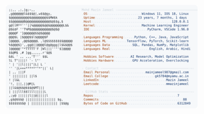 <picture>
  <source srcset="https://raw.githubusercontent.com/mmazinjameel/mmazinjameel/main/dark_mode.svg?v=1749247802" media="(prefers-color-scheme: dark)">
  <img src="https://raw.githubusercontent.com/mmazinjameel/mmazinjameel/main/light_mode.svg?v=1749247802">
</picture>

